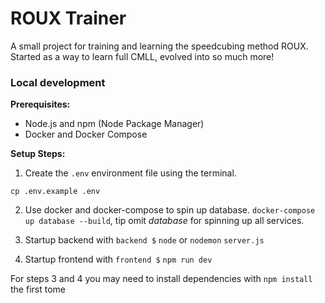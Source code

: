 # ROUX Trainer

A small project for training and learning the speedcubing method ROUX. Started as a way to learn full CMLL, evolved into so much more!

### Local development

**Prerequisites:**
*   Node.js and npm (Node Package Manager)
*   Docker and Docker Compose

**Setup Steps:**


1. Create the `.env` environment file using the terminal.
```
cp .env.example .env
```

2. Use docker and docker-compose to spin up database. `docker-compose up database --build`, tip omit _database_ for spinning up all services.

3. Startup backend with `backend $` `node` or `nodemon` `server.js`

4. Startup frontend with `frontend $` `npm run dev`

For steps 3 and 4 you may need to install dependencies with `npm install` the first tome